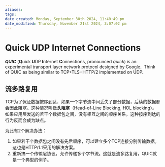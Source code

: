 ```yaml
---
aliases: 
tags: 
date_created: Monday, September 30th 2024, 11:40:49 pm
date_modified: Thursday, November 21st 2024, 3:07:02 pm
---
```


# Quick UDP Internet Connections

_**QUIC**_ (**Q**uick **U**DP **I**nternet **C**onnections, pronounced _quick_) is an experimental transport layer network protocol designed by Google.  Think of QUIC as being similar to TCP+TLS+HTTP/2 implemented on UDP.

## 流多路复用

TCP为了保证数据按序到达，如果一个字节流中间丢失了部分数据，后续的数据都会因此阻塞。这种情况叫做**头阻塞**（Head-of-Line Blocking, HOL blocking）。如果应用层发送的若干个数据包之间，没有相互之间的顺序关系，这种按序到达的行为反而会成为缺点。

为此有2个解决办法：

1. 如果若干个数据包之间没有先后顺序，可以建立多个TCP连接分别传输数据。这也是HTTP/1.1采用的解决方案。
2. 重新搞一个传输层协议，允许传递多个字节流。这就是流多路复用，QUIC就是一个典型的例子。
